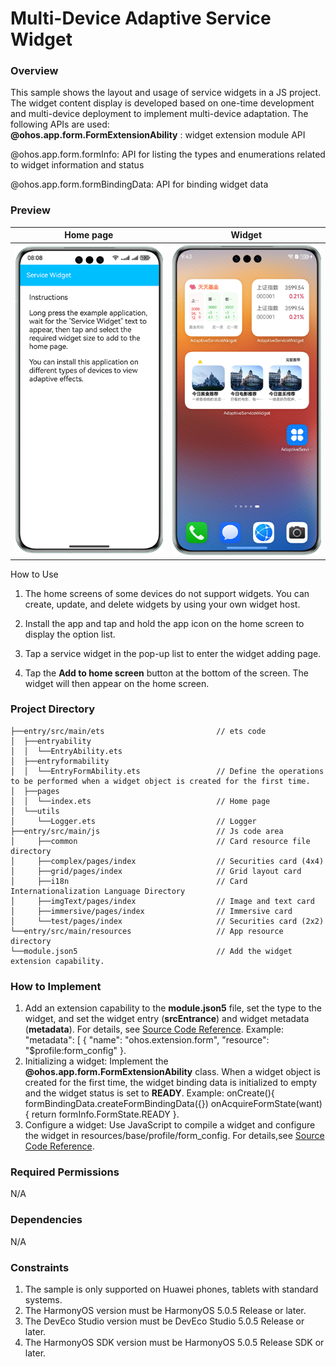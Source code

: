 #  Multi-Device Adaptive Service Widget

### Overview

This sample shows the layout and usage of service widgets in a JS project. The widget content display is developed based on one-time development and multi-device deployment to implement multi-device adaptation. The following APIs are used:   
**@ohos.app.form.FormExtensionAbility** : widget extension module API 

@ohos.app.form.formInfo: API for listing the types and enumerations related to widget information and status 

@ohos.app.form.formBindingData: API for binding widget data 



### Preview

| Home page                               | Widget                               |
|-----------------------------------|-----------------------------------|
| ![](screenshots/device/main.en.png) | ![](screenshots/device/card.png) |

How to Use

1. The home screens of some devices do not support widgets. You can create, update, and delete widgets by using your own widget host.

2. Install the app and tap and hold the app icon on the home screen to display the option list.

3. Tap a service widget in the pop-up list to enter the widget adding page.

4. Tap the **Add to home screen** button at the bottom of the screen. The widget will then appear on the home screen.

### Project Directory
```
├──entry/src/main/ets                         // ets code
│  ├──entryability  
│  │  └──EntryAbility.ets         
│  ├──entryformability                                   
│  │  └──EntryFormAbility.ets                 // Define the operations to be performed when a widget object is created for the first time.
│  ├──pages  
│  │  └──index.ets                            // Home page
│  └──utils  
│     └──Logger.ets                           // Logger
├──entry/src/main/js                          // Js code area
│     ├──common                               // Card resource file directory         
│     ├──complex/pages/index                  // Securities card (4x4) 
│     ├──grid/pages/index                     // Grid layout card                       
│     ├──i18n                                 // Card Internationalization Language Directory        
│     ├──imgText/pages/index                  // Image and text card               
│     ├──immersive/pages/index                // Immersive card
│     └──test/pages/index                     // Securities card (2x2)                       
└──entry/src/main/resources                   // App resource directory
└──module.json5                               // Add the widget extension capability.                        
```

### How to Implement
1. Add an extension capability to the **module.json5** file, set the type to the widget, and set the widget entry (**srcEntrance**) and widget metadata (**metadata**). For details, see [Source Code Reference](entry/src/main/module.json5). Example: "metadata": [
{
"name": "ohos.extension.form",
"resource": "$profile:form_config"
}. 
2. Initializing a widget: Implement the **@ohos.app.form.FormExtensionAbility** class. When a widget object is created for the first time, the widget binding data is initialized to empty and the widget status is set to **READY**. Example: onCreate(){
formBindingData.createFormBindingData({}) onAcquireFormState(want) {
return formInfo.FormState.READY }.  
3. Configure a widget: Use JavaScript to compile a widget and configure the widget in resources/base/profile/form_config. For details,see [Source Code Reference](entry/src/main/resources/base/profile/form_config.json).

### Required Permissions

N/A

### Dependencies

N/A

### Constraints

1. The sample is only supported on Huawei phones, tablets with standard systems.
2. The HarmonyOS version must be HarmonyOS 5.0.5 Release or later.
3. The DevEco Studio version must be DevEco Studio 5.0.5 Release or later.
4. The HarmonyOS SDK version must be HarmonyOS 5.0.5 Release SDK or later.
